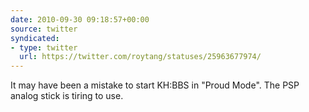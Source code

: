 ```yaml
---
date: 2010-09-30 09:18:57+00:00
source: twitter
syndicated:
- type: twitter
  url: https://twitter.com/roytang/statuses/25963677974/
---
```


It may have been a mistake to start KH:BBS in "Proud Mode". The PSP analog stick is tiring to use.